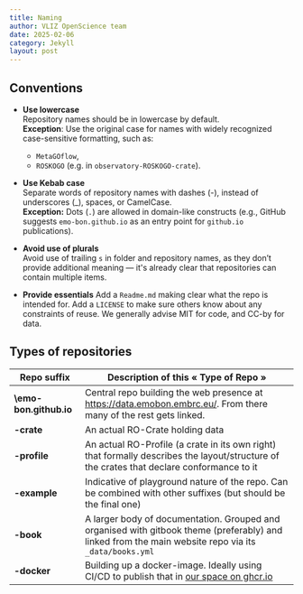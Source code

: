 ```yaml
---
title: Naming
author: VLIZ OpenScience team
date: 2025-02-06
category: Jekyll
layout: post
---
```


## Conventions

- **Use lowercase**  
Repository names should be in lowercase by default.  
**Exception**: Use the original case for names with widely recognized case-sensitive formatting, such as: 
    - `MetaGOflow`, 
    - `ROSKOGO` (e.g. in `observatory-ROSKOGO-crate`).  

- **Use Kebab case**  
Separate words of repository names with dashes (-), instead of underscores (_), spaces, or CamelCase.  
**Exception:** Dots (`.`) are allowed in domain-like constructs (e.g., GitHub suggests `emo-bon.github.io` as an entry point for `github.io` publications).  

- **Avoid use of plurals**  
Avoid use of trailing `s` in folder and repository names, as they don’t provide additional meaning — it's already clear that repositories can contain multiple items. 

- **Provide essentials**
Add a `Readme.md` making clear what the repo is intended for.  Add a `LICENSE` to make sure others know about any constraints of reuse. We generally advise MIT for code, and CC-by for data.

## Types of repositories

| Repo suffix            | Description of this « Type of Repo »    |
|------------------------|-----------------------------------------|
| **\emo-bon.github.io** | Central repo building the web presence at https://data.emobon.embrc.eu/. From there many of the rest gets linked. |
| **\-crate**            | An actual RO-Crate holding data |
| **\-profile**          | An actual RO-Profile (a crate in its own right) that formally describes the layout/structure of the crates that declare conformance to it |
| **\-example**          | Indicative of playground nature of the repo. Can be combined with other suffixes (but should be the final one) |
| **\-book**             | A larger body of documentation. Grouped and organised with gitbook theme (preferably) and linked from the main website repo via its `_data/books.yml` | 
| **\-docker**           | Building up a docker-image. Ideally using CI/CD to publish that in [our space on ghcr.io](https://github.com/orgs/emo-bon/packages)  | 

